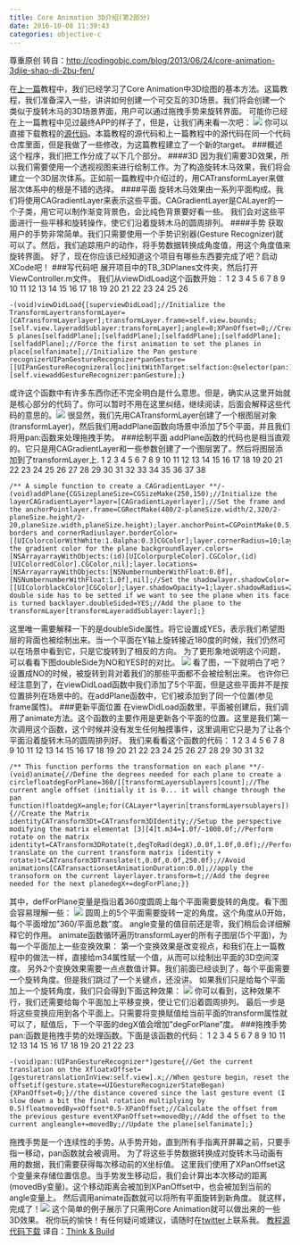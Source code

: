 ```yaml
---
title: Core Animation 3D介绍(第2部分)
date: 2016-10-08 11:39:43
categories: objective-c
---
```

<!-- more -->

尊重原创 转自：http://codingobjc.com/blog/2013/06/24/core-animation-3djie-shao-di-2bu-fen/

在[上一篇](http://rockonmycode.com/blog/2013/06/11/core-animation-3djie-shao-di-1bu-fen/)教程中，我们已经学习了Core
 Animation中3D绘图的基本方法。这篇教程，我们准备深入一些，讲讲如何创建一个可交互的3D场景。我们将会创建一个类似于旋转木马的3D场景界面，用户可以通过拖拽手势来旋转界面。
可能你已经在上一篇教程中见过最终APP的样子了，但是，让我们再来看一次吧：
![](http://codingobjc.com/images/posts/2013_06_11_core_animation_3d_app_preview.png)
你可以直接下载教程的[源代码](https://github.com/ariok/TB_3DCoreAnimation)。本篇教程的源代码和上一篇教程中的源代码在同一个代码仓库里面，但是我做了一些修改，为这篇教程建立了一个新的target。
###概述
这个程序，我们把工作分成了以下几个部分。
####3D
因为我们需要3D效果，所以我们需要使用一个透视视图来进行绘制工作。为了构造旋转木马效果，我们将会建立一个3D层次体系。正如前一篇教程中介绍过的，用CATransformLayer来做层次体系中的根是不错的选择。
####平面
旋转木马效果由一系列平面构成。我们将使用CAGradientLayer来表示这些平面。CAGradientLayer是CALayer的一个子类，用它可以制作渐变背景色，会比纯色背景要好看一些。
我们会对这些平面进行一些平移和旋转操作，使它们沿着旋转木马的圆周排列。
####手势
获取用户的手势非常简单。我们只需要使用一个手势识别器(Gesture Recognizer)就可以了。然后，我们追踪用户的动作，将手势数据转换成角度值，用这个角度值来旋转界面。
好了，现在你应该已经知道这个项目有哪些东西要完成了吧？启动XCode吧！
###写代码吧
展开项目中的TB_3DPlanes文件夹，然后打开ViewController.m文件。
我们从viewDidLoad这个函数开始：
	1
	2
	3
	4
	5
	6
	7
	8
	9
	10
	11
	12
	13
	14
	15
	16
	17
	18
	19
	20
	21
	22
	23
	24
	25
	26
	
	-(void)viewDidLoad{[superviewDidLoad];//Initialize the TransformLayertransformLayer=[CATransformLayerlayer];transformLayer.frame=self.view.bounds;[self.view.layeraddSublayer:transformLayer];angle=0;XPanOffset=0;//Create 5 planes[selfaddPlane];[selfaddPlane];[selfaddPlane];[selfaddPlane];[selfaddPlane];//Force the first animation to set the planes in place[selfanimate];//Initialize the Pan gesture recognizerUIPanGestureRecognizer*panGesture=[[UIPanGestureRecognizeralloc]initWithTarget:selfaction:@selector(pan:)];[self.viewaddGestureRecognizer:panGesture];}
或许这个函数中有许多东西你还不完全明白是什么意思。但是，确实从这里开始就是核心部分的代码了。你可以暂时不用在这里纠结，继续阅读，后面会解释这些代码的意思的。![](http://www.thinkandbuild.it/wp-includes/images/smilies/icon_smile.gif)
很显然，我们先用CATransformLayer创建了一个根图层对象(transformLayer)，然后我们用addPlane函数向场景中添加了5个平面，并且我们将用pan:函数来处理拖拽手势。
###绘制平面
addPlane函数的代码也是相当直观的。它只是用CAGradientLayer和一些参数创建了一个图层罢了。然后将图层添加到了transformLayer上.
	1
	2
	3
	4
	5
	6
	7
	8
	9
	10
	11
	12
	13
	14
	15
	16
	17
	18
	19
	20
	21
	22
	23
	24
	25
	26
	27
	28
	29
	30
	31
	32
	33
	34
	35
	36
	37
	38
	
	/** A simple function to create a CAGradientLayer **/-(void)addPlane{CGSizeplaneSize=CGSizeMake(250,150);//Initialize the layerCAGradientLayer*layer=[CAGradientLayerlayer];//Set the frame and the anchorPointlayer.frame=CGRectMake(480/2-planeSize.width/2,320/2-planeSize.height/2-20,planeSize.width,planeSize.height);layer.anchorPoint=CGPointMake(0.5,0.5);//Set borders and cornerRadiuslayer.borderColor=[[UIColorcolorWithWhite:1.0alpha:0.3]CGColor];layer.cornerRadius=10;layer.borderWidth=4;//Set the gradient color for the plane backgroundlayer.colors=[NSArrayarrayWithObjects:(id)[UIColorpurpleColor].CGColor,(id)[UIColorredColor].CGColor,nil];layer.locations=[NSArrayarrayWithObjects:[NSNumbernumberWithFloat:0.0f],[NSNumbernumberWithFloat:1.0f],nil];//Set the shadowlayer.shadowColor=[[UIColorblackColor]CGColor];layer.shadowOpacity=1;layer.shadowRadius=20;//The double side has to be setted if we want to see the plane when its face is turned backlayer.doubleSided=YES;//Add the plane to the transformLayer[transformLayeraddSublayer:layer];}
这里唯一需要解释一下的是doubleSide属性。将它设置成YES，表示我们希望图层的背面也被绘制出来。当一个平面在Y轴上旋转接近180度的时候，我们仍然可以在场景中看到它，只是它旋转到了相反的方向。
为了更形象地说明这个问题，可以看看下图doubleSide为NO和YES时的对比。
![](http://www.thinkandbuild.it/wp-content/uploads/2013/04/double_side.png)
看了图，一下就明白了吧？设置成NO的时候，被旋转到背对着我们的那些平面都不会被绘制出来。
也许你已经注意到了，在viewDidLoad函数中我们添加了5个平面，但是这些平面并不是按位置排列在场景中的。在addPlane函数中，它们被添加到了同一个位置(参见frame属性)。
###更新平面位置
在viewDidLoad函数里，平面被创建后，我们调用了animate方法。这个函数的主要作用是更新各个平面的位置。这里是我们第一次调用这个函数，这个时候并没有发生任何触摸事件，这里调用它只是为了让各个平面沿着旋转木马的圆周排列好。
我们来看看这个函数的代码：
	1
	2
	3
	4
	5
	6
	7
	8
	9
	10
	11
	12
	13
	14
	15
	16
	17
	18
	19
	20
	21
	22
	23
	24
	25
	26
	27
	28
	29
	30
	31
	32
	
	/** This function performs the transformation on each plane **/-(void)animate{//Define the degrees needed for each plane to create a circlefloatdegForPlane=360/[[transformLayersublayers]count];//The current angle offset (initially it is 0... it will change through the pan function)floatdegX=angle;for(CALayer*layerin[transformLayersublayers]){//Create the Matrix identityCATransform3Dt=CATransform3DIdentity;//Setup the perspective modifying the matrix elementat [3][4]t.m34=1.0f/-1000.0f;//Perform rotate on the matrix identityt=CATransform3DRotate(t,degToRad(degX),0.0f,1.0f,0.0f);//Perform translate on the current transform matrix (identity + rotate)t=CATransform3DTranslate(t,0.0f,0.0f,250.0f);//Avoid animations[CATransactionsetAnimationDuration:0.0];//apply the transoform on the current layerlayer.transform=t;//Add the degree needed for the next planedegX+=degForPlane;}}
其中，defForPlane变量是指沿着360度圆周上每个平面需要旋转的角度。看下图会容易理解一些：
![](http://www.thinkandbuild.it/wp-content/uploads/2013/04/planes_circle_1.png)
圆周上的5个平面需要旋转一定的角度。这个角度从0开始，每个平面增加”360/平面总数”度。
angle变量的值目前还是零，我们稍后会详细解释它的作用。
animate函数循环遍历transformLayer的所有子图层(5个平面)，为每一个平面加上一些变换效果：
第一个变换效果是改变视点，和我们在上一篇教程中的做法一样，直接给m34属性赋一个值，从而可以绘制出平面的3D空间深度。
另外2个变换效果需要一点点数值计算。我们前面已经谈到了，每个平面需要一个旋转角度。但是我们跳过了一个关键点，还没讲。
如果我们只是给每个平面加上一个旋转角度，我们只会得到下面这种效果：
![](http://www.thinkandbuild.it/wp-content/uploads/2013/04/planes_center.png)
你可以看到，这种效果不行，我们还需要给每个平面加上平移变换，使让它们沿着圆周排列。
最后一步是将这些变换应用到各个平面上。只需要将变换赋值给当前平面的transform属性就可以了，赋值后，下一个平面的degX值会增加”degForPlane”度。
###拖拽手势
pan:函数是拖拽手势的处理函数。下面是该函数的代码：
	1
	2
	3
	4
	5
	6
	7
	8
	9
	10
	11
	12
	13
	14
	15
	16
	17
	18
	19
	20
	21
	22
	23
	
	-(void)pan:(UIPanGestureRecognizer*)gesture{//Get the current translation on the XfloatxOffset=[gesturetranslationInView:self.view].x;//When gesture begin, reset the offsetif(gesture.state==UIGestureRecognizerStateBegan){XPanOffset=0;}//the distance covered since the last gesture event (I slow down a bit the final rotation multiplying by 0.5)floatmovedBy=xOffset*0.5-XPanOffset;//Calculate the offset from the previous gesture eventXPanOffset+=movedBy;//Add the offset to the current angleangle+=movedBy;//Update the plane[selfanimate];}
拖拽手势是一个连续性的手势。从手势开始，直到所有手指离开屏幕之前，只要手指一移动，pan函数就会被调用。
为了将这些手势数据转换成对旋转木马动画有用的数据，我们需要获得每次移动前的X坐标值。
这里我们使用了XPanOffset这个变量来存储位置信息。当手势发生移动后，我们会计算出本次移动的距离(movedBy变量)。这个移动距离会被加到XPanOffset中，也会被加到当前的angle变量上。
然后调用animate函数就可以将所有平面旋转到新角度。
就这样，完成了！![](http://www.thinkandbuild.it/wp-includes/images/smilies/icon_smile.gif)
这个简单的例子展示了只需用Core Animation就可以做出来的一些3D效果。
祝你玩的愉快！有任何疑问或建议，请随时在[twitter](http://twitter.com/bitwaker)上联系我。
[教程源代码下载](https://github.com/ariok/TB_3DCoreAnimation)
译自：[Think
 & Build](http://www.thinkandbuild.it/introduction-to-3d-drawing-in-core-animation-part-2/)
